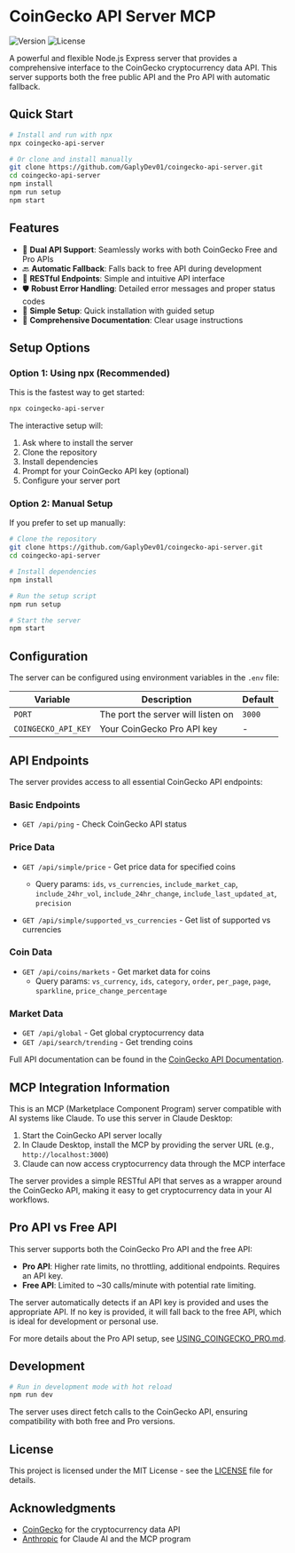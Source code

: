 # CoinGecko API Server MCP

![Version](https://img.shields.io/badge/version-1.0.0-blue)
![License](https://img.shields.io/badge/license-MIT-green)

A powerful and flexible Node.js Express server that provides a comprehensive interface to the CoinGecko cryptocurrency data API. This server supports both the free public API and the Pro API with automatic fallback.

## Quick Start

```bash
# Install and run with npx
npx coingecko-api-server

# Or clone and install manually
git clone https://github.com/GaplyDev01/coingecko-api-server.git
cd coingecko-api-server
npm install
npm run setup
npm start
```

## Features

- 🔄 **Dual API Support**: Seamlessly works with both CoinGecko Free and Pro APIs
- 🔙 **Automatic Fallback**: Falls back to free API during development
- 🔌 **RESTful Endpoints**: Simple and intuitive API interface
- 🛡️ **Robust Error Handling**: Detailed error messages and proper status codes
- 🧩 **Simple Setup**: Quick installation with guided setup
- 📝 **Comprehensive Documentation**: Clear usage instructions

## Setup Options

### Option 1: Using npx (Recommended)

This is the fastest way to get started:

```bash
npx coingecko-api-server
```

The interactive setup will:
1. Ask where to install the server
2. Clone the repository
3. Install dependencies
4. Prompt for your CoinGecko API key (optional)
5. Configure your server port

### Option 2: Manual Setup

If you prefer to set up manually:

```bash
# Clone the repository
git clone https://github.com/GaplyDev01/coingecko-api-server.git
cd coingecko-api-server

# Install dependencies
npm install

# Run the setup script
npm run setup

# Start the server
npm start
```

## Configuration

The server can be configured using environment variables in the `.env` file:

| Variable | Description | Default |
|----------|-------------|---------|
| `PORT` | The port the server will listen on | `3000` |
| `COINGECKO_API_KEY` | Your CoinGecko Pro API key | - |

## API Endpoints

The server provides access to all essential CoinGecko API endpoints:

### Basic Endpoints

- `GET /api/ping` - Check CoinGecko API status

### Price Data

- `GET /api/simple/price` - Get price data for specified coins
  - Query params: `ids`, `vs_currencies`, `include_market_cap`, `include_24hr_vol`, `include_24hr_change`, `include_last_updated_at`, `precision`

- `GET /api/simple/supported_vs_currencies` - Get list of supported vs currencies

### Coin Data

- `GET /api/coins/markets` - Get market data for coins
  - Query params: `vs_currency`, `ids`, `category`, `order`, `per_page`, `page`, `sparkline`, `price_change_percentage`

### Market Data

- `GET /api/global` - Get global cryptocurrency data
- `GET /api/search/trending` - Get trending coins

Full API documentation can be found in the [CoinGecko API Documentation](https://www.coingecko.com/api/documentation).

## MCP Integration Information

This is an MCP (Marketplace Component Program) server compatible with AI systems like Claude. To use this server in Claude Desktop:

1. Start the CoinGecko API server locally
2. In Claude Desktop, install the MCP by providing the server URL (e.g., `http://localhost:3000`)
3. Claude can now access cryptocurrency data through the MCP interface

The server provides a simple RESTful API that serves as a wrapper around the CoinGecko API, making it easy to get cryptocurrency data in your AI workflows.

## Pro API vs Free API

This server supports both the CoinGecko Pro API and the free API:

- **Pro API**: Higher rate limits, no throttling, additional endpoints. Requires an API key.
- **Free API**: Limited to ~30 calls/minute with potential rate limiting.

The server automatically detects if an API key is provided and uses the appropriate API. If no key is provided, it will fall back to the free API, which is ideal for development or personal use.

For more details about the Pro API setup, see [USING_COINGECKO_PRO.md](USING_COINGECKO_PRO.md).

## Development

```bash
# Run in development mode with hot reload
npm run dev
```

The server uses direct fetch calls to the CoinGecko API, ensuring compatibility with both free and Pro versions.

## License

This project is licensed under the MIT License - see the [LICENSE](LICENSE) file for details.

## Acknowledgments

- [CoinGecko](https://www.coingecko.com/) for the cryptocurrency data API
- [Anthropic](https://www.anthropic.com/) for Claude AI and the MCP program 